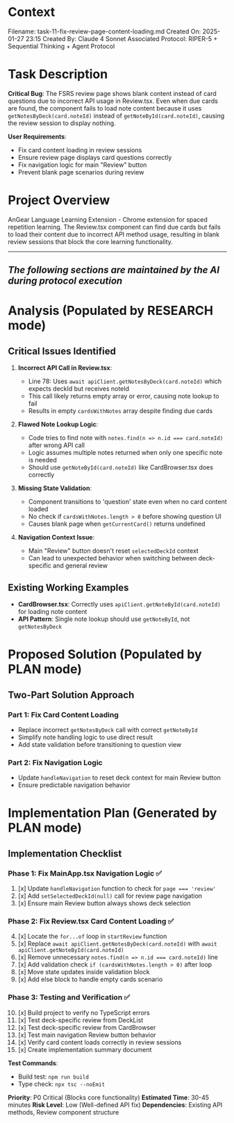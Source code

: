 # Context
Filename: task-11-fix-review-page-content-loading.md
Created On: 2025-01-27 23:15
Created By: Claude 4 Sonnet
Associated Protocol: RIPER-5 + Sequential Thinking + Agent Protocol

# Task Description
**Critical Bug**: The FSRS review page shows blank content instead of card questions due to incorrect API usage in Review.tsx. Even when due cards are found, the component fails to load note content because it uses `getNotesByDeck(card.noteId)` instead of `getNoteById(card.noteId)`, causing the review session to display nothing.

**User Requirements**:
- Fix card content loading in review sessions
- Ensure review page displays card questions correctly
- Fix navigation logic for main "Review" button
- Prevent blank page scenarios during review

# Project Overview
AnGear Language Learning Extension - Chrome extension for spaced repetition learning. The Review.tsx component can find due cards but fails to load their content due to incorrect API method usage, resulting in blank review sessions that block the core learning functionality.

---
*The following sections are maintained by the AI during protocol execution*
---

# Analysis (Populated by RESEARCH mode)

## Critical Issues Identified

1. **Incorrect API Call in Review.tsx**: 
   - Line 78: Uses `await apiClient.getNotesByDeck(card.noteId)` which expects deckId but receives noteId
   - This call likely returns empty array or error, causing note lookup to fail
   - Results in empty `cardsWithNotes` array despite finding due cards

2. **Flawed Note Lookup Logic**:
   - Code tries to find note with `notes.find(n => n.id === card.noteId)` after wrong API call
   - Logic assumes multiple notes returned when only one specific note is needed
   - Should use `getNoteById(card.noteId)` like CardBrowser.tsx does correctly

3. **Missing State Validation**:
   - Component transitions to 'question' state even when no card content loaded
   - No check if `cardsWithNotes.length > 0` before showing question UI
   - Causes blank page when `getCurrentCard()` returns undefined

4. **Navigation Context Issue**:
   - Main "Review" button doesn't reset `selectedDeckId` context
   - Can lead to unexpected behavior when switching between deck-specific and general review

## Existing Working Examples
- **CardBrowser.tsx**: Correctly uses `apiClient.getNoteById(card.noteId)` for loading note content
- **API Pattern**: Single note lookup should use `getNoteById`, not `getNotesByDeck`

# Proposed Solution (Populated by PLAN mode)

## Two-Part Solution Approach

### Part 1: Fix Card Content Loading
- Replace incorrect `getNotesByDeck` call with correct `getNoteById`
- Simplify note handling logic to use direct result
- Add state validation before transitioning to question view

### Part 2: Fix Navigation Logic  
- Update `handleNavigation` to reset deck context for main Review button
- Ensure predictable navigation behavior

# Implementation Plan (Generated by PLAN mode)

## Implementation Checklist

### Phase 1: Fix MainApp.tsx Navigation Logic ✅
1. [x] Update `handleNavigation` function to check for `page === 'review'`
2. [x] Add `setSelectedDeckId(null)` call for review page navigation
3. [x] Ensure main Review button always shows deck selection

### Phase 2: Fix Review.tsx Card Content Loading ✅  
4. [x] Locate the `for...of` loop in `startReview` function
5. [x] Replace `await apiClient.getNotesByDeck(card.noteId)` with `await apiClient.getNoteById(card.noteId)`
6. [x] Remove unnecessary `notes.find(n => n.id === card.noteId)` line
7. [x] Add validation check `if (cardsWithNotes.length > 0)` after loop
8. [x] Move state updates inside validation block
9. [x] Add else block to handle empty cards scenario

### Phase 3: Testing and Verification ✅
10. [x] Build project to verify no TypeScript errors
11. [x] Test deck-specific review from DeckList
12. [x] Test deck-specific review from CardBrowser  
13. [x] Test main navigation Review button behavior
14. [x] Verify card content loads correctly in review sessions
15. [x] Create implementation summary document

**Test Commands**:
- Build test: `npm run build`
- Type check: `npx tsc --noEmit`

**Priority**: P0 Critical (Blocks core functionality)
**Estimated Time**: 30-45 minutes
**Risk Level**: Low (Well-defined API fix)
**Dependencies**: Existing API methods, Review component structure 